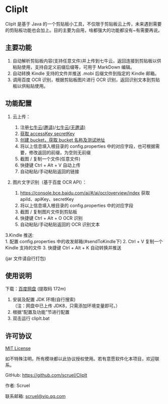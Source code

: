 ClipIt
======
ClipIt 是基于 Java 的一个剪贴板小工具，不仅限于剪贴板云上传，未来遇到需要的剪贴板功能也会加上。目的主要为自用，啥都强大的功能都没有\~有需要再说。 

主要功能
--------
1. 自动解析剪贴板内容(支持任意文件)并上传到七牛云，返回连接到剪贴板以供粘贴使用，支持自定义前缀后缀等，可用于 MarkDown 编辑。
2. 自动转换 Kindle 支持的文件并推送 .mobi 后缀文件到指定的 Kindle 邮箱。
3. 调用百度 OCR 识别，根据剪贴板图片进行 OCR 识别，返回识别文本到剪贴板以供粘贴使用。

功能配置
---------
1. 云上传：
    1. 注册[七牛云(邀请)](https://portal.qiniu.com/signup?code=3l8nu0r19ocia)/[七牛云(无邀请)](https://portal.qiniu.com/signup)
    2. [获取 accessKey secretKey](https://portal.qiniu.com/user/key)
    3. [创建 bucket，获取 bucket 名称及测试地址](https://portal.qiniu.com/bucket)
    4. 将以上信息填入根目录的 config.properties 中的对应字段，也可根据需要，修改返回的前缀，为空则无前缀
    5. 截图 / 复制一个文件(任意文件)
    6. 快捷键 Ctrl + Alt + V 自动上传  
    7. 自动粘贴/手动粘贴返回的链接
       
2. 图片文字识别（基于百度 OCR API）：
    1. https://console.bce.baidu.com/ai/#/ai/ocr/overview/index 获取 apiId、apiKey、secretKey
    2. 将以上信息填入根目录的 config.properties 中的对应字段
    3. 截图 / 复制图片文件到剪贴板
    4. 快捷键 Ctrl + Alt + O OCR 识别  
    5. 自动粘贴/手动粘贴返回的 OCR 识别文本
    
3.Kindle 推送:  
    1. 配置 config.properties 中的收发邮箱(#sendToKindle下)
    2. Ctrl + V 复制一个 Kindle 支持的文件
    3. 快捷键 Ctrl + Alt + K 自动转换并推送
    
(jar 文件请自行打包)

使用说明
--------
下载：[百度网盘](https://pan.baidu.com/s/1fpbJkI4RQI5HxJ17YXg41A) (提取码 172m)

1. 安装及配置 JDK 环境(自行搜索)  
（注：网盘中已上传 JDK8，只需添加环境变量即可。）
2. 根据“配置及功能”节进行配置
3. 双击运行 clipIt.bat

许可协议
---------
[MIT License](https://github.com/scruel/ClipIt/blob/master/LICENSE)

如不特殊注明，所有模块都以此协议授权使用。若有意愿软件化本项目，欢迎联系。

GitHub: https://github.com/scruel/ClipIt

作者: Scruel

联系邮箱: scruel@vip.qq.com
